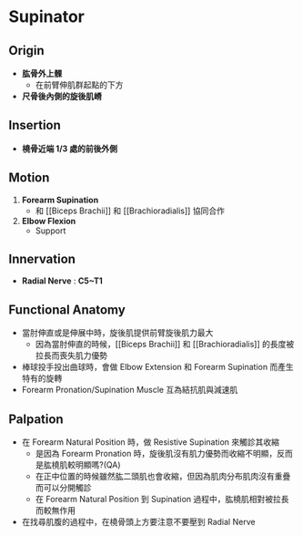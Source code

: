 # Supinator
## Origin
* **肱骨外上髁**
	* 在前臂伸肌群起點的下方
* **尺骨後內側的旋後肌嵴**  

## Insertion
* **橈骨近端 1/3 處的前後外側**  

## Motion
1. **Forearm Supination**
	* 和 [[Biceps Brachii]] 和 [[Brachioradialis]] 協同合作
2. **Elbow Flexion**
	* Support  

## Innervation
* **Radial Nerve** : **C5~T1**  

## Functional Anatomy
* 當肘伸直或是伸展中時，旋後肌提供前臂旋後肌力最大
	* 因為當肘伸直的時候，[[Biceps Brachii]] 和 [[Brachioradialis]] 的長度被拉長而喪失肌力優勢  
* 棒球投手投出曲球時，會做 Elbow Extension 和 Forearm Supination 而產生特有的旋轉  
* Forearm Pronation/Supination Muscle 互為結抗肌與減速肌  

## Palpation
* 在 Forearm Natural Position 時，做 Resistive Supination 來觸診其收縮
	* 是因為 Forearm Pronation 時，旋後肌沒有肌力優勢而收縮不明顯，反而是肱橈肌較明顯嗎?(QA)
	* 在正中位置的時候雖然肱二頭肌也會收縮，但因為肌肉分布肌肉沒有重疊而可以分開觸診
	* 在 Forearm Natural Position 到 Supination 過程中，肱橈肌相對被拉長而較無作用
* 在找尋肌腹的過程中，在橈骨頭上方要注意不要壓到 Radial Nerve